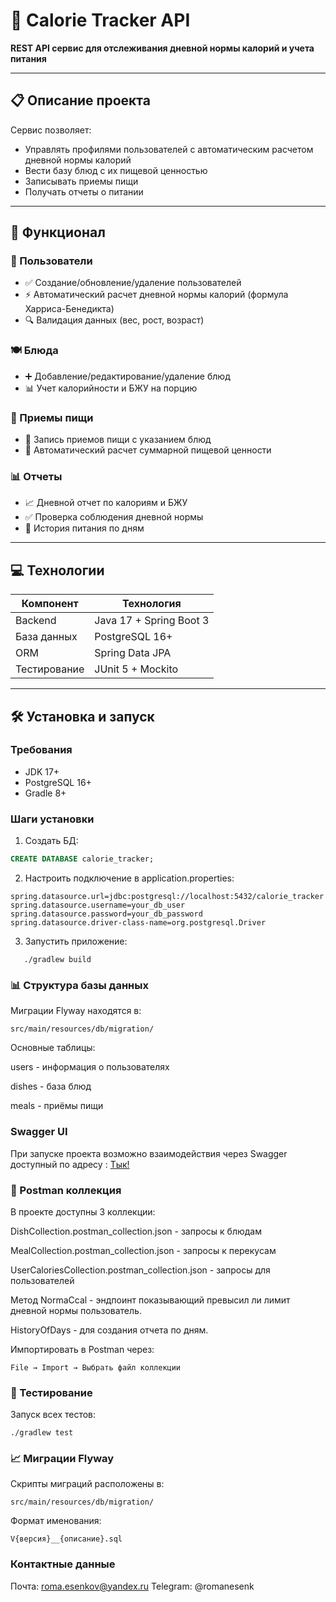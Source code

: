 # 🍏 Calorie Tracker API

**REST API сервис для отслеживания дневной нормы калорий и учета питания**

---

## 📋 Описание проекта

Сервис позволяет:
- Управлять профилями пользователей с автоматическим расчетом дневной нормы калорий
- Вести базу блюд с их пищевой ценностью
- Записывать приемы пищи
- Получать отчеты о питании

---

## 🚀 Функционал

### 👥 Пользователи
- ✅ Создание/обновление/удаление пользователей
- ⚡ Автоматический расчет дневной нормы калорий (формула Харриса-Бенедикта)
- 🔍 Валидация данных (вес, рост, возраст)

### 🍽️ Блюда
- ➕ Добавление/редактирование/удаление блюд
- 📊 Учет калорийности и БЖУ на порцию

### 🍴 Приемы пищи
- 📅 Запись приемов пищи с указанием блюд
- 🧮 Автоматический расчет суммарной пищевой ценности

### 📊 Отчеты
- 📈 Дневной отчет по калориям и БЖУ
- ✅ Проверка соблюдения дневной нормы
- 📅 История питания по дням

---

## 💻 Технологии

| Компонент       | Технология         |
|----------------|-------------------|
| Backend        | Java 17 + Spring Boot 3 |
| База данных    | PostgreSQL 16+     |
| ORM            | Spring Data JPA    |
| Тестирование   | JUnit 5 + Mockito  |

---

## 🛠️ Установка и запуск

### Требования
- JDK 17+
- PostgreSQL 16+
- Gradle 8+


### Шаги установки

1. Создать БД:
```sql
CREATE DATABASE calorie_tracker;
```

2. Настроить подключение в application.properties:
```properties
spring.datasource.url=jdbc:postgresql://localhost:5432/calorie_tracker
spring.datasource.username=your_db_user
spring.datasource.password=your_db_password
spring.datasource.driver-class-name=org.postgresql.Driver
```

3. Запустить приложение:
```
   ./gradlew build
```
### 📊 Структура базы данных

Миграции Flyway находятся в:
```
src/main/resources/db/migration/
```

Основные таблицы:

users - информация о пользователях

dishes - база блюд

meals - приёмы пищи

### Swagger UI
При запуске проекта возможно взаимодействия через Swagger доступный по адресу : [Тык!](http://localhost:8080/swagger-ui.html)

### 📁 Postman коллекция
В проекте доступны 3 коллекции:

DishCollection.postman_collection.json - запросы к блюдам

MealCollection.postman_collection.json - запросы к перекусам

UserCaloriesCollection.postman_collection.json - запросы для пользователей

Метод NormaCcal - эндпоинт показывающий превысил ли лимит дневной нормы пользователь.

HistoryOfDays - для создания отчета по дням.


Импортировать в Postman через:
```
File → Import → Выбрать файл коллекции
```

### 🧪 Тестирование

Запуск всех тестов:
```
./gradlew test
```

### 📈 Миграции Flyway
Скрипты миграций расположены в:
```
src/main/resources/db/migration/
```
Формат именования:
```
V{версия}__{описание}.sql
```

### Контактные данные
Почта: roma.esenkov@yandex.ru
Telegram: @romanesenk
